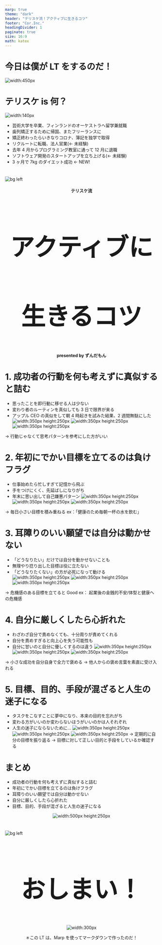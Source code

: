 ```yaml
---
marp: true
theme: "dark"
header: "テリスケ流！アクティブに生きるコツ"
footer: "Cor.Inc."
headingDivider: 1
paginate: true
size: 16:9
math: katex
---
```


# 今日は僕が LT をするのだ！

![width:450px](./images/ずんだもん.png)

# テリスケ is 何？

![width:140px](./images/profile.png)

- 芸術大学を卒業、フィンランドのオーケストラへ留学兼就職
- 歯列矯正するために帰国、またフリーランスに
- 矯正終わったらいきなりコロナ、簿記を独学で取得
- リクルートに転職、法人営業(← 未経験)
- 去年 4 月からプログラミング教室に通って 12 月に退職
- ソフトウェア開発のスタートアップを立ち上げる(← 未経験)
- 3 ヶ月で 7kg のダイエット成功 ← NEW!

#

![bg left](./images/penguin.png)

<div align="center">
  <h4>テリスケ流</h4>
  <h2 style="font-size: 80px; font-weight: bold;">
  アクティブに</h2>
  <h2 style="font-size: 80px; font-weight: bold;">
  生きるコツ</h2>
  <h4>presented by ずんだもん</h4>
</div>

# 1. 成功者の行動を何も考えずに真似すると詰む

- 思ったことを即行動に移せる人は少ない
- 変わり者のルーティンを真似しても 3 日で限界が来る
- アップル CEO の真似をして朝 4 時起きを試みた結果、2 週間無駄にした
  ![width:350px height:250px](./images/minoruty.png) ![width:350px height:250px](./images/虚無虚無.jpg) ![width:350px height:250px](./images/コロンビア.jpg)

→ 行動じゃなくて思考パターンを参考にした方がいい

# 2. 年初にでかい目標を立てるのは負けフラグ

- 仕事始めたら忙しすぎて記憶から飛ぶ
- 手をつけにくく、先延ばしになりがち
- 年末に思い出して自己嫌悪パターン
  ![width:350px height:250px](./images/元日.jpg) ![width:350px height:250px](./images/多忙.jpg) ![width:350px height:250px](./images/年末.jpg)

→ 毎日小さい目標を積み重ねる
ex：「健康のため毎朝一杯の水を飲む」

# 3. 耳障りのいい願望では自分は動かせない

- 「どうなりたい」だけでは自分を動かせないことも
- 無理やり捻り出した目標は役に立たない
- 「どうなりたくない」の方が必死になって動ける
  ![width:350px height:250px](./images/どうしたい.jpeg) ![width:350px height:250px](./images/押し付け.jpg) ![width:350px height:250px](./images/危機感ニキ.jpeg)

→ 危機感のある目標を立てると Good
ex： 起業後の金銭的不安/体型と健康への危機感

# 4. 自分に厳しくしたら心折れた

- わざわざ自分で責めなくても、十分周りが責めてくれる
- 自分を責めすぎると向上心を失う可能性も
- 自分に甘いのと自分に優しくするのは違う
  ![width:350px height:250px](./images/虚無虚無2.jpg) ![width:350px height:250px](./images/折れた.jpeg) ![width:350px height:250px](./images/修造.jpeg)

→ 小さな成功を自分自身で全力で褒める
→ 他人からの褒め言葉を素直に受け入れる

# 5. 目標、目的、手段が混ざると人生の迷子になる

- タスクをこなすことに夢中になり、本来の目的を忘れがち
- 変わる方がいいのか変わらないほうがいいのかは人それぞれ
- 人生の迷子にならないために...
  ![width:350px height:250px](./images/タスク.jpg) ![width:350px height:250px](./images/人それぞれ.jpeg) ![width:350px height:250px](./images/step.webp)
  → 定期的に自分の目標を振り返る
  → 目標に対して正しい目的と手段をしているか確認する

# まとめ

- 成功者の行動を何も考えずに真似すると詰む
- 年初にでかい目標を立てるのは負けフラグ
- 耳障りのいい願望では自分は動かせない
- 自分に厳しくしたら心折れた
- 目標、目的、手段が混ざると人生の迷子になる
<div align="center">

![width:500px height:250px](./images/筋肉はすべてを解決してくれるのだ.png)

</div>

#

![bg left](./images/ずんだもん2.png)

<div align="center">
  <h2 style="font-size: 80px; font-weight: bold;">
  おしまい！</h2>

![width:300px](./images/Litlink.png)

＊この LT は、Marp を使ってマークダウンで作ったのだ！

  </div>

